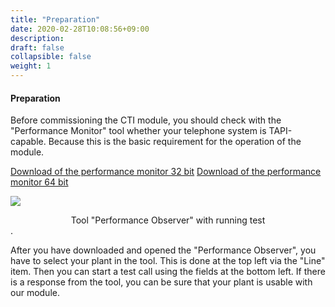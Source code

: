 ```yaml
---
title: "Preparation"
date: 2020-02-28T10:08:56+09:00
description: 
draft: false
collapsible: false
weight: 1
---
```


#### Preparation

Before commissioning the CTI module, you should check with the "Performance Monitor" tool whether your telephone system is TAPI-capable. Because this is the basic requirement for the operation of the module.

[Download of the performance monitor 32 bit](/files/Leistungsbeobachter-32bit.zip)
[Download of the performance monitor 64 bit](/files/LineWatcher-64bit.zip)

![](/images/connectornav/cti/preparation.png)<center>Tool "Performance Observer" with running test</center>.

After you have downloaded and opened the "Performance Observer", you have to select your plant in the tool. This is done at the top left via the "Line" item. Then you can start a test call using the fields at the bottom left. If there is a response from the tool, you can be sure that your plant is usable with our module.